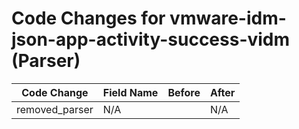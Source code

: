 # Code Changes for vmware-idm-json-app-activity-success-vidm (Parser)

| Code Change | Field Name | Before | After |
|-------------|------------|--------|-------|
| removed_parser | N/A |  | N/A |